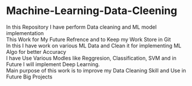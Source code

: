 # Machine-Learning-Data-Cleening
In this Repository I have perform Data cleaning and ML model implementation <br>
This Work for My Future Refrence and to Keep my Work Store in Git<br>
In this I have work on various ML Data and Clean it for implementing ML Algo for better Accuracy<br>
I have Use Various Modles like Reggresion, Classification, SVM and in Future I will implement Deep Learning.<br>
Main purpose of this work is to improve my Data Cleaning Skill and Use in Future Big Projects<br>
